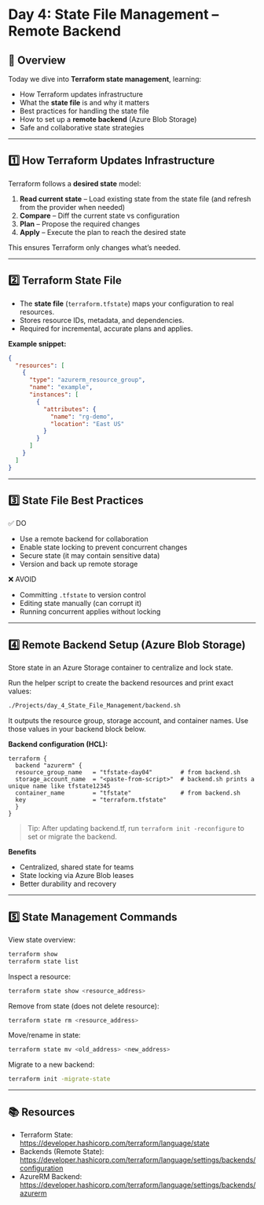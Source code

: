 # Day 4: State File Management – Remote Backend

## 📌 Overview
Today we dive into **Terraform state management**, learning:
- How Terraform updates infrastructure
- What the **state file** is and why it matters
- Best practices for handling the state file
- How to set up a **remote backend** (Azure Blob Storage)
- Safe and collaborative state strategies

---

## 1️⃣ How Terraform Updates Infrastructure

Terraform follows a **desired state** model:
1. **Read current state** – Load existing state from the state file (and refresh from the provider when needed)
2. **Compare** – Diff the current state vs configuration
3. **Plan** – Propose the required changes
4. **Apply** – Execute the plan to reach the desired state

This ensures Terraform only changes what’s needed.

---

## 2️⃣ Terraform State File

- The **state file** (`terraform.tfstate`) maps your configuration to real resources.
- Stores resource IDs, metadata, and dependencies.
- Required for incremental, accurate plans and applies.

**Example snippet:**
```json
{
  "resources": [
    {
      "type": "azurerm_resource_group",
      "name": "example",
      "instances": [
        {
          "attributes": {
            "name": "rg-demo",
            "location": "East US"
          }
        }
      ]
    }
  ]
}
```

---

## 3️⃣ State File Best Practices

✅ DO
- Use a remote backend for collaboration
- Enable state locking to prevent concurrent changes
- Secure state (it may contain sensitive data)
- Version and back up remote storage

❌ AVOID
- Committing `.tfstate` to version control
- Editing state manually (can corrupt it)
- Running concurrent applies without locking

---

## 4️⃣ Remote Backend Setup (Azure Blob Storage)

Store state in an Azure Storage container to centralize and lock state.

Run the helper script to create the backend resources and print exact values:
```bash
./Projects/day_4_State_File_Management/backend.sh
```
It outputs the resource group, storage account, and container names. Use those values in your backend block below.

**Backend configuration (HCL):**
```hcl
terraform {
  backend "azurerm" {
  resource_group_name   = "tfstate-day04"        # from backend.sh
  storage_account_name  = "<paste-from-script>"  # backend.sh prints a unique name like tfstate12345
  container_name        = "tfstate"              # from backend.sh
  key                   = "terraform.tfstate"
  }
}
```

> Tip: After updating backend.tf, run `terraform init -reconfigure` to set or migrate the backend.

**Benefits**
- Centralized, shared state for teams
- State locking via Azure Blob leases
- Better durability and recovery

---

## 5️⃣ State Management Commands

View state overview:
```bash
terraform show
terraform state list
```

Inspect a resource:
```bash
terraform state show <resource_address>
```

Remove from state (does not delete resource):
```bash
terraform state rm <resource_address>
```

Move/rename in state:
```bash
terraform state mv <old_address> <new_address>
```

Migrate to a new backend:
```bash
terraform init -migrate-state
```

---

## 📚 Resources
- Terraform State: https://developer.hashicorp.com/terraform/language/state
- Backends (Remote State): https://developer.hashicorp.com/terraform/language/settings/backends/configuration
- AzureRM Backend: https://developer.hashicorp.com/terraform/language/settings/backends/azurerm